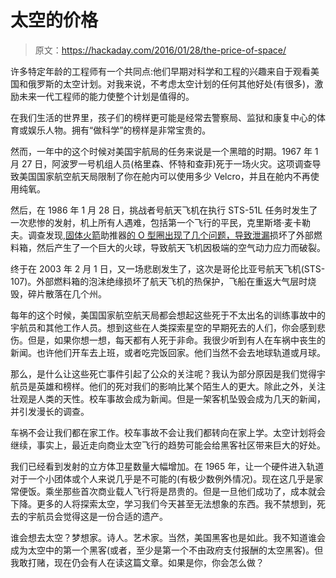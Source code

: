 # 太空的价格

> 原文：<https://hackaday.com/2016/01/28/the-price-of-space/>

许多特定年龄的工程师有一个共同点:他们早期对科学和工程的兴趣来自于观看美国和俄罗斯的太空计划。对我来说，不考虑太空计划的任何其他好处(有很多)，激励未来一代工程师的能力使整个计划是值得的。

在我们生活的世界里，孩子们的榜样更可能是经常去警察局、监狱和康复中心的体育或娱乐人物。拥有“做科学”的榜样是非常宝贵的。

然而，一年中的这个时候对美国宇航局的任务来说是一个黑暗的时期。1967 年 1 月 27 日，阿波罗一号机组人员(格里森、怀特和查菲)死于一场火灾。这项调查导致美国国家航空航天局限制了你在舱内可以使用多少 Velcro，并且在舱内不再使用纯氧。

然后，在 1986 年 1 月 28 日，挑战者号航天飞机在执行 STS-51L 任务时发生了一次悲惨的发射，机上所有人遇难，包括第一个飞行的平民，克里斯塔·麦卡勒夫。调查发现,[固体火箭](https://www.nasa.gov/mission_pages/shuttle/shuttlemissions/archives/sts-51L.html)助推器[的 O 型圈出现了几个问题，导致泄漏](https://www.nasa.gov/mission_pages/shuttle/shuttlemissions/archives/sts-51L.html)损坏了外部燃料箱，然后产生了一个巨大的火球，导致航天飞机因极端的空气动力应力而破裂。

终于在 2003 年 2 月 1 日，又一场悲剧发生了，这次是哥伦比亚号航天飞机(STS-107)。外部燃料箱的泡沫绝缘损坏了航天飞机的热保护，飞船在重返大气层时烧毁，碎片散落在几个州。

每年的这个时候，美国国家航空航天局都会想起这些死于不太出名的训练事故中的宇航员和其他工作人员。想到这些在人类探索星空的早期死去的人们，你会感到悲伤。但是，如果你想一想，每天都有人死于非命。我很少听到有人在车祸中丧生的新闻。也许他们开车去上班，或者吃完饭回家。他们当然不会去地球轨道或月球。

那么，是什么让这些死亡事件引起了公众的关注呢？我认为部分原因是我们觉得宇航员是英雄和榜样。他们的死对我们的影响比某个陌生人的更大。除此之外，关注壮观是人类的天性。校车事故会成为新闻。但是一架客机坠毁会成为几天的新闻，并引发漫长的调查。

车祸不会让我们都在家工作。校车事故不会让我们都转向在家上学。太空计划将会继续，事实上，最近走向商业太空飞行的趋势可能会给黑客社区带来巨大的好处。

我们已经看到发射的立方体卫星数量大幅增加。在 1965 年，让一个硬件进入轨道对于一个小团体或个人来说几乎是不可能的(有极少数例外情况)。现在这几乎是家常便饭。乘坐那些首次商业载人飞行将是昂贵的。但是一旦他们成功了，成本就会下降。更多的人将探索太空，学习我们今天甚至无法想象的东西。我不禁想到，死去的宇航员会觉得这是一份合适的遗产。

谁会想去太空？梦想家。诗人。艺术家。当然，美国黑客也是如此。我不知道谁会成为太空中的第一个黑客(或者，至少是第一个不由政府支付报酬的太空黑客)。但我敢打赌，现在仍会有人在读这篇文章。如果是你，你会怎么做？